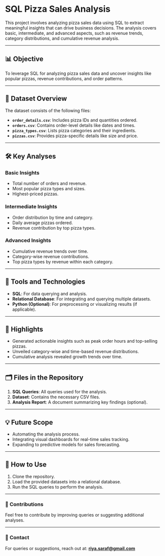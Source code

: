 # SQL Pizza Sales Analysis

This project involves analyzing pizza sales data using SQL to extract meaningful insights that can drive business decisions. The analysis covers basic, intermediate, and advanced aspects, such as revenue trends, category distributions, and cumulative revenue analysis.

---

## 📊 **Objective**
To leverage SQL for analyzing pizza sales data and uncover insights like popular pizzas, revenue contributions, and order patterns.

---

## 📁 **Dataset Overview**
The dataset consists of the following files:
- **`order_details.csv`**: Includes pizza IDs and quantities ordered.
- **`orders.csv`**: Contains order-level details like dates and times.
- **`pizza_types.csv`**: Lists pizza categories and their ingredients.
- **`pizzas.csv`**: Provides pizza-specific details like size and price.

---

## 🛠️ **Key Analyses**
### Basic Insights
- Total number of orders and revenue.
- Most popular pizza types and sizes.
- Highest-priced pizzas.

### Intermediate Insights
- Order distribution by time and category.
- Daily average pizzas ordered.
- Revenue contribution by top pizza types.

### Advanced Insights
- Cumulative revenue trends over time.
- Category-wise revenue contributions.
- Top pizza types by revenue within each category.

---

## 🔧 **Tools and Technologies**
- **SQL**: For data querying and analysis.
- **Relational Database**: For integrating and querying multiple datasets.
- **Python (Optional)**: For preprocessing or visualizing results (if applicable).

---

## 🚀 **Highlights**
- Generated actionable insights such as peak order hours and top-selling pizzas.
- Unveiled category-wise and time-based revenue distributions.
- Cumulative analysis revealed growth trends over time.

---

## 🗂️ **Files in the Repository**
1. **SQL Queries**: All queries used for the analysis.
2. **Dataset**: Contains the necessary CSV files.
3. **Analysis Report**: A document summarizing key findings (optional).

---

## 💡 **Future Scope**
- Automating the analysis process.
- Integrating visual dashboards for real-time sales tracking.
- Expanding to predictive models for sales forecasting.

---

## 📝 **How to Use**
1. Clone the repository.
2. Load the provided datasets into a relational database.
3. Run the SQL queries to perform the analysis.

---

### 🌟 **Contributions**
Feel free to contribute by improving queries or suggesting additional analyses.

---

### 📧 **Contact**
For queries or suggestions, reach out at: **riya.saraf@gmail.com**
